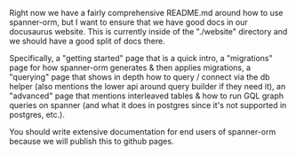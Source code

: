 Right now we have a fairly comprehensive README.md around how to use spanner-orm, but I want to ensure that we have good docs in our docusaurus website. This is currently inside of the "./website" directory and we should have a good split of docs there.

Specifically, a "getting started" page that is a quick intro, a "migrations" page for how spanner-orm generates & then applies migrations, a "querying" page that shows in depth how to query / connect via the db helper (also mentions the lower api around query builder if they need it), an "advanced" page that mentions interleaved tables & how to run GQL graph queries on spanner (and what it does in postgres since it's not supported in postgres, etc.).

You should write extensive documentation for end users of spanner-orm because we will publish this to github pages.
